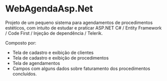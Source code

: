 # WebAgendaAsp.Net

Projeto de um pequeno sistema para agendamentos de procedimentos estéticos, com intuito de estudar e praticar 
ASP.NET C# / Entity Framework / Code First / Injeção de dependência / Telerik.

Composto por:

- Tela de cadastro e exibição de clientes
- Tela de cadastro e exibição de procedimentos
- Tela de agendamentos
- Campos com alguns dados sobre faturamento dos procedimentos concluídos.
